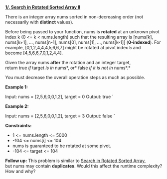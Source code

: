 [**1/. Search in Rotated Sorted Array II**](https://leetcode.com/problems/search-in-rotated-sorted-array-ii)

There is an integer array nums sorted in non-decreasing order (not necessarily with **distinct** values).

Before being passed to your function, nums is **rotated** at an unknown pivot index k (0 <= k < nums.length) such that the resulting array is \[nums\[k\], nums\[k+1\], ..., nums\[n-1\], nums\[0\], nums\[1\], ..., nums\[k-1\]\] (**0-indexed**). For example, \[0,1,2,4,4,4,5,6,6,7\] might be rotated at pivot index 5 and become \[4,5,6,6,7,0,1,2,4,4\].

Given the array nums **after** the rotation and an integer target, return true *if* target *is in* nums*, or* false *if it is not in* nums*.*

You must decrease the overall operation steps as much as possible.

**Example 1:**

Input: nums = [2,5,6,0,0,1,2], target = 0 Output: true `

**Example 2:**

Input: nums = [2,5,6,0,0,1,2], target = 3 Output: false `

**Constraints:**

- 1 <= nums.length <= 5000
- \-104 <= nums\[i\] <= 104
- nums is guaranteed to be rotated at some pivot.
- \-104 <= target <= 104

**Follow up:** This problem is similar to [Search in Rotated Sorted Array](https://leetcode.com/problems/search-in-rotated-sorted-array/description/), but nums may contain **duplicates**. Would this affect the runtime complexity? How and why?
